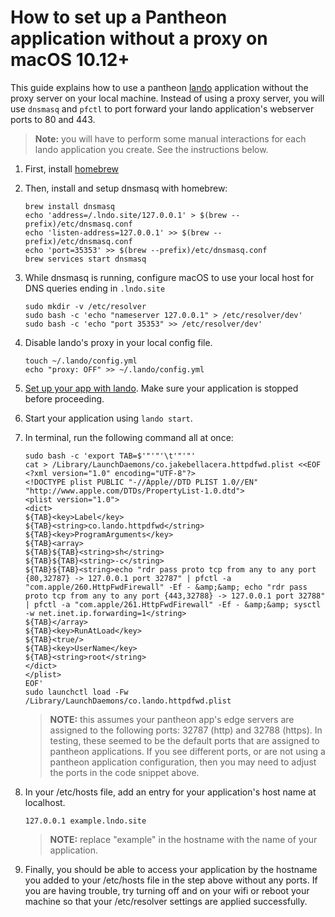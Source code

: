 # How to set up a Pantheon application without a proxy on macOS 10.12+

This guide explains how to use a pantheon [lando](https://github.com/lando/lando) application without the proxy server on your local machine. Instead of using a proxy server, you will use `dnsmasq` and `pfctl` to port forward your lando application's webserver ports to 80 and 443.

> **Note:** you will have to perform some manual interactions for each lando application you create. See the instructions below.

1. First, install [homebrew](https://brew.sh)
2. Then, install and setup dnsmasq with homebrew:

    ```
    brew install dnsmasq
    echo 'address=/.lndo.site/127.0.0.1' > $(brew --prefix)/etc/dnsmasq.conf
    echo 'listen-address=127.0.0.1' >> $(brew --prefix)/etc/dnsmasq.conf
    echo 'port=35353' >> $(brew --prefix)/etc/dnsmasq.conf
    brew services start dnsmasq
    ```

3. While dnsmasq is running, configure macOS to use your local host for DNS queries ending in `.lndo.site`

    ```
    sudo mkdir -v /etc/resolver
    sudo bash -c 'echo "nameserver 127.0.0.1" > /etc/resolver/dev'
    sudo bash -c 'echo "port 35353" >> /etc/resolver/dev'
    ```

4. Disable lando's proxy in your local config file.

    ```
    touch ~/.lando/config.yml
    echo "proxy: OFF" >> ~/.lando/config.yml
    ```

5. [Set up your app with lando](https://docs.devwithlando.io/tutorials/basics.html). Make sure your application is stopped before proceeding.
6. Start your application using `lando start`.
7. In terminal, run the following command all at once:

    ```
    sudo bash -c 'export TAB=$'"'"'\t'"'"'
    cat > /Library/LaunchDaemons/co.jakebellacera.httpdfwd.plist <<EOF
    <?xml version="1.0" encoding="UTF-8"?>
    <!DOCTYPE plist PUBLIC "-//Apple//DTD PLIST 1.0//EN" "http://www.apple.com/DTDs/PropertyList-1.0.dtd">
    <plist version="1.0">
    <dict>
    ${TAB}<key>Label</key>
    ${TAB}<string>co.lando.httpdfwd</string>
    ${TAB}<key>ProgramArguments</key>
    ${TAB}<array>
    ${TAB}${TAB}<string>sh</string>
    ${TAB}${TAB}<string>-c</string>
    ${TAB}${TAB}<string>echo "rdr pass proto tcp from any to any port {80,32787} -> 127.0.0.1 port 32787" | pfctl -a "com.apple/260.HttpFwdFirewall" -Ef - &amp;&amp; echo "rdr pass proto tcp from any to any port {443,32788} -> 127.0.0.1 port 32788" | pfctl -a "com.apple/261.HttpFwdFirewall" -Ef - &amp;&amp; sysctl -w net.inet.ip.forwarding=1</string>
    ${TAB}</array>
    ${TAB}<key>RunAtLoad</key>
    ${TAB}<true/>
    ${TAB}<key>UserName</key>
    ${TAB}<string>root</string>
    </dict>
    </plist>
    EOF'
    sudo launchctl load -Fw /Library/LaunchDaemons/co.lando.httpdfwd.plist
    ```

    > **NOTE:** this assumes your pantheon app's edge servers are assigned to the following ports: 32787 (http) and 32788 (https). In testing, these seemed to be the default ports that are assigned to pantheon applications. If you see different ports, or are not using a pantheon application configuration, then you may need to adjust the ports in the code snippet above.

8. In your /etc/hosts file, add an entry for your application's host name at localhost.

    ```
    127.0.0.1 example.lndo.site
    ```

    > **NOTE:** replace "example" in the hostname with the name of your application.

9. Finally, you should be able to access your application by the hostname you added to your /etc/hosts file in the step above without any ports. If you are having trouble, try turning off and on your wifi or reboot your machine so that your /etc/resolver settings are applied successfully.


